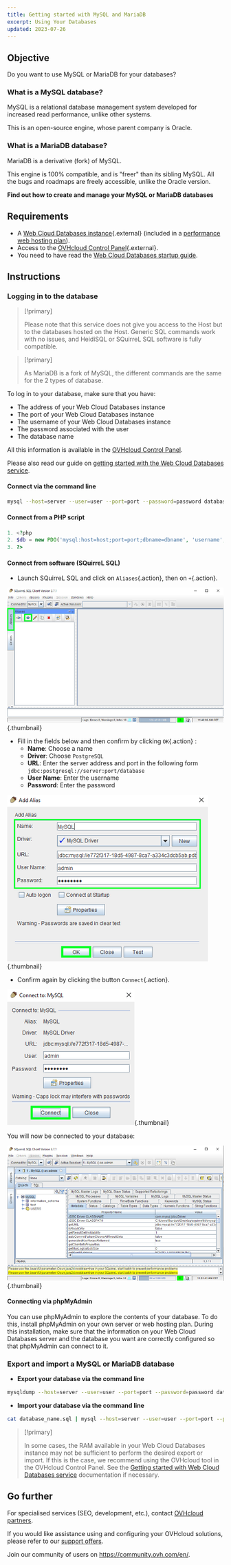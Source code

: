 ```yaml
---
title: Getting started with MySQL and MariaDB
excerpt: Using Your Databases
updated: 2023-07-26
---
```


## Objective

Do you want to use MySQL or MariaDB for your databases?

### What is a MySQL database?

MySQL is a relational database management system developed for increased read performance, unlike other systems.

This is an open-source engine, whose parent company is Oracle.

### What is a MariaDB database?

MariaDB is a derivative (fork) of MySQL.

This engine is 100% compatible, and is "freer" than its sibling MySQL. All the bugs and roadmaps are freely accessible, unlike the Oracle version.

**Find out how to create and manage your MySQL or MariaDB databases**

## Requirements

- A [Web Cloud Databases instance](https://www.ovhcloud.com/en-ie/web-cloud/databases/){.external} (included in a [performance web hosting plan](https://www.ovhcloud.com/en-ie/web-hosting/)).
- Access to the [OVHcloud Control Panel](https://www.ovh.com/auth/?action=gotomanager&from=https://www.ovh.ie/&ovhSubsidiary=ie){.external}.
- You need to have read the [Web Cloud Databases startup guide](/pages/web_cloud/web_cloud_databases/starting_with_clouddb).

## Instructions

### Logging in to the database

> [!primary]
>
> Please note that this service does not give you access to the Host but to the databases hosted on the Host. Generic SQL commands work with no issues, and HeidiSQL or SQuirreL SQL software is fully compatible.
> 

> [!primary]
>
> As MariaDB is a fork of MySQL, the different commands are the same for the 2 types of database.
> 

To log in to your database, make sure that you have:

- The address of your Web Cloud Databases instance
- The port of your Web Cloud Databases instance
- The username of your Web Cloud Databases instance
- The password associated with the user
- The database name

All this information is available in the [OVHcloud Control Panel](https://www.ovh.com/auth/?action=gotomanager&from=https://www.ovh.ie/&ovhSubsidiary=ie).

Please also read our guide on [getting started with the Web Cloud Databases service](/pages/web_cloud/web_cloud_databases/starting_with_clouddb).

#### Connect via the command line

```bash
mysql --host=server --user=user --port=port --password=password database_name
```

#### Connect from a PHP script

```php
1. <?php
2. $db = new PDO('mysql:host=host;port=port;dbname=dbname', 'username', 'password');
3. ?>
```

#### Connect from software (SQuirreL SQL)

- Launch SQuirreL SQL and click on `Aliases`{.action}, then on `+`{.action}.

![launch SQuirreL SQL](images/aliases.png){.thumbnail}

- Fill in the fields below and then confirm by clicking `OK`{.action} :
    - **Name**: Choose a name
    - **Driver**: Choose `PostgreSQL`
    - **URL**: Enter the server address and port in the following form `jdbc:postgresql://server:port/database`
    - **User Name**: Enter the username
    - **Password**: Enter the password

![config connection](images/add-alias.png){.thumbnail}

- Confirm again by clicking the button `Connect`{.action}.

![valid connection](images/connect-to-mysql.png){.thumbnail}

You will now be connected to your database:

![config connection](images/general-dashboard.png){.thumbnail}

#### Connecting via phpMyAdmin

You can use phpMyAdmin to explore the contents of your database. To do this, install phpMyAdmin on your own server or web hosting plan. During this installation, make sure that the information on your Web Cloud Databases server and the database you want are correctly configured so that phpMyAdmin can connect to it.

### Export and import a MySQL or MariaDB database

- **Export your database via the command line**

```bash
mysqldump --host=server --user=user --port=port --password=password database_name > database_name.sql
```

- **Import your database via the command line**

```bash
cat database_name.sql | mysql --host=server --user=user --port=port --password=password database_name
```

> [!primary]
>
> In some cases, the RAM available in your Web Cloud Databases instance may not be sufficient to perform the desired export or import. If this is the case, we recommend using the OVHcloud tool in the OVHcloud Control Panel. See the [Getting started with Web Cloud Databases service](/pages/web_cloud/web_cloud_databases/starting_with_clouddb) documentation if necessary.
>

## Go further

For specialised services (SEO, development, etc.), contact [OVHcloud partners](https://partner.ovhcloud.com/en-ie/directory/).

If you would like assistance using and configuring your OVHcloud solutions, please refer to our [support offers](https://www.ovhcloud.com/en-ie/support-levels/).

Join our community of users on <https://community.ovh.com/en/>.
